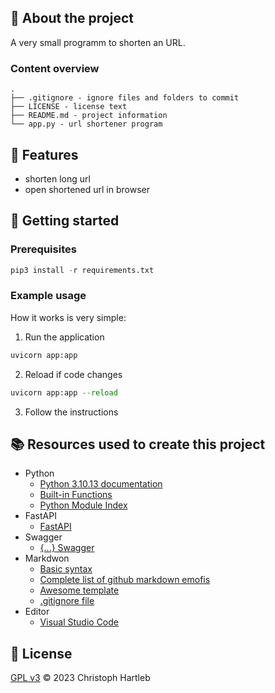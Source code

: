 ## :newspaper: About the project

A very small programm to shorten an URL.

### Content overview

    .
    ├── .gitignore - ignore files and folders to commit
    ├── LICENSE - license text
    ├── README.md - project information
    └── app.py - url shortener program

## :notebook: Features

* shorten long url
* open shortened url in browser

## :runner: Getting started

### Prerequisites

```py
pip3 install -r requirements.txt
```

### Example usage

How it works is very simple:

1. Run the application

```py
uvicorn app:app
```

2. Reload if code changes

```py
uvicorn app:app --reload
```

3. Follow the instructions

## :books: Resources used to create this project

* Python
    * [Python 3.10.13 documentation](https://docs.python.org/3.10/)
    * [Built-in Functions](https://docs.python.org/3.10/library/functions.html)
    * [Python Module Index](https://docs.python.org/3.10/py-modindex.html)
* FastAPI
    * [FastAPI](https://fastapi.tiangolo.com/)
* Swagger
    * [{...} Swagger](https://swagger.io/)
* Markdwon
    * [Basic syntax](https://www.markdownguide.org/basic-syntax/)
    * [Complete list of github markdown emofis](https://dev.to/nikolab/complete-list-of-github-markdown-emoji-markup-5aia)
    * [Awesome template](http://github.com/Human-Activity-Recognition/blob/main/README.md)
    * [.gitignore file](https://git-scm.com/docs/gitignore)
* Editor
    * [Visual Studio Code](https://code.visualstudio.com/)

## :bookmark: License

[GPL v3](https://www.gnu.org/licenses/gpl-3.0.txt) :copyright: 2023 Christoph Hartleb